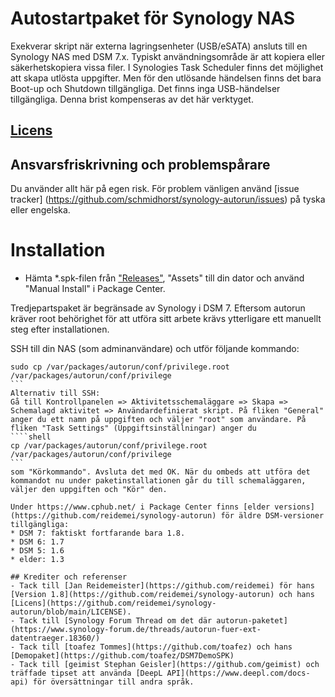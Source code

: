 # Autostartpaket för Synology NAS
Exekverar skript när externa lagringsenheter (USB/eSATA) ansluts till en Synology NAS med DSM 7.x. Typiskt användningsområde är att kopiera eller säkerhetskopiera vissa filer.
I Synologies Task Scheduler finns det möjlighet att skapa utlösta uppgifter. Men för den utlösande händelsen finns det bara Boot-up och Shutdown tillgängliga. Det finns inga USB-händelser tillgängliga. Denna brist kompenseras av det här verktyget.

## [Licens](https://htmlpreview.github.io/?https://github.com/schmidhorst/synology-autorun/blob/main/package/ui/licence_sve.html)

## Ansvarsfriskrivning och problemspårare
Du använder allt här på egen risk.
För problem vänligen använd [issue tracker] (https://github.com/schmidhorst/synology-autorun/issues) på tyska eller engelska.

# Installation
* Hämta *.spk-filen från ["Releases"](https://github.com/schmidhorst/synology-autorun/releases), "Assets" till din dator och använd "Manual Install" i Package Center.

Tredjepartspaket är begränsade av Synology i DSM 7. Eftersom autorun kräver root
behörighet för att utföra sitt arbete krävs ytterligare ett manuellt steg efter installationen.

SSH till din NAS (som adminanvändare) och utför följande kommando:
````shell
sudo cp /var/packages/autorun/conf/privilege.root /var/packages/autorun/conf/privilege
```
Alternativ till SSH:
Gå till Kontrollpanelen => Aktivitetsschemaläggare => Skapa => Schemalagd aktivitet => Användardefinierat skript. På fliken "General" anger du ett namn på uppgiften och väljer "root" som användare. På fliken "Task Settings" (Uppgiftsinställningar) anger du
````shell
cp /var/packages/autorun/conf/privilege.root /var/packages/autorun/conf/privilege
```
som "Körkommando". Avsluta det med OK. När du ombeds att utföra det kommandot nu under paketinstallationen går du till schemaläggaren, väljer den uppgiften och "Kör" den.

Under https://www.cphub.net/ i Package Center finns [elder versions](https://github.com/reidemei/synology-autorun) för äldre DSM-versioner tillgängliga:
* DSM 7: faktiskt fortfarande bara 1.8.
* DSM 6: 1.7
* DSM 5: 1.6
* elder: 1.3

## Krediter och referenser
- Tack till [Jan Reidemeister](https://github.com/reidemei) för hans [Version 1.8](https://github.com/reidemei/synology-autorun) och hans [Licens](https://github.com/reidemei/synology-autorun/blob/main/LICENSE).
- Tack till [Synology Forum Thread om det där autorun-paketet](https://www.synology-forum.de/threads/autorun-fuer-ext-datentraeger.18360/)
- Tack till [toafez Tommes](https://github.com/toafez) och hans [Demopaket](https://github.com/toafez/DSM7DemoSPK)
- Tack till [geimist Stephan Geisler](https://github.com/geimist) och träffade tipset att använda [DeepL API](https://www.deepl.com/docs-api) för översättningar till andra språk.


